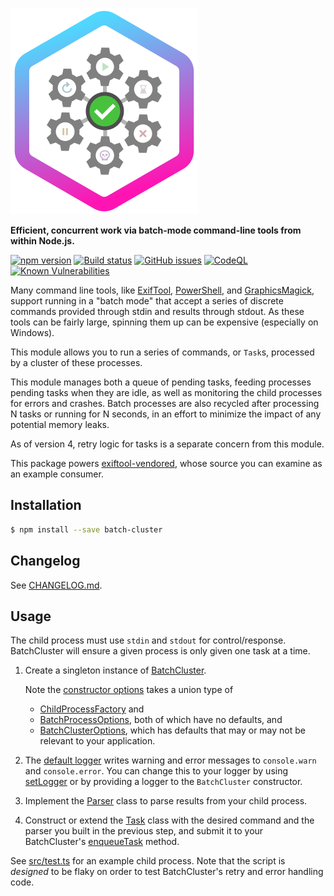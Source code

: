 ![PhotoStructure batch-cluster logo](https://raw.githubusercontent.com/photostructure/batch-cluster.js/main/doc/logo.svg)

**Efficient, concurrent work via batch-mode command-line tools from within Node.js.**

[![npm version](https://img.shields.io/npm/v/batch-cluster.svg)](https://www.npmjs.com/package/batch-cluster)
[![Build status](https://github.com/photostructure/batch-cluster.js/actions/workflows/build.yml/badge.svg?branch=main)](https://github.com/photostructure/batch-cluster.js/actions/workflows/build.yml)
[![GitHub issues](https://img.shields.io/github/issues/photostructure/batch-cluster.js.svg)](https://github.com/photostructure/batch-cluster.js/issues)
[![CodeQL](https://github.com/photostructure/batch-cluster.js/actions/workflows/codeql-analysis.yml/badge.svg)](https://github.com/photostructure/batch-cluster.js/actions/workflows/codeql-analysis.yml)
[![Known Vulnerabilities](https://snyk.io/test/github/photostructure/batch-cluster.js/badge.svg?targetFile=package.json)](https://snyk.io/test/github/photostructure/batch-cluster.js?targetFile=package.json)

Many command line tools, like
[ExifTool](https://sno.phy.queensu.ca/~phil/exiftool/),
[PowerShell](https://github.com/powershell/powershell), and
[GraphicsMagick](http://www.graphicsmagick.org/), support running in a "batch
mode" that accept a series of discrete commands provided through stdin and
results through stdout. As these tools can be fairly large, spinning them up can
be expensive (especially on Windows).

This module allows you to run a series of commands, or `Task`s, processed by a
cluster of these processes.

This module manages both a queue of pending tasks, feeding processes pending
tasks when they are idle, as well as monitoring the child processes for errors
and crashes. Batch processes are also recycled after processing N tasks or
running for N seconds, in an effort to minimize the impact of any potential
memory leaks.

As of version 4, retry logic for tasks is a separate concern from this module.

This package powers [exiftool-vendored](https://photostructure.github.io/exiftool-vendored.js/),
whose source you can examine as an example consumer.

## Installation

```bash
$ npm install --save batch-cluster
```

## Changelog

See [CHANGELOG.md](https://github.com/photostructure/batch-cluster.js/blob/main/CHANGELOG.md).

## Usage

The child process must use `stdin` and `stdout` for control/response.
BatchCluster will ensure a given process is only given one task at a time.

1.  Create a singleton instance of
    [BatchCluster](https://photostructure.github.io/batch-cluster.js/classes/BatchCluster.html).

    Note the [constructor
    options](https://photostructure.github.io/batch-cluster.js/classes/BatchCluster.html#constructor)
    takes a union type of
    - [ChildProcessFactory](https://photostructure.github.io/batch-cluster.js/interfaces/ChildProcessFactory.html)
      and
    - [BatchProcessOptions](https://photostructure.github.io/batch-cluster.js/interfaces/BatchProcessOptions.html),
      both of which have no defaults, and
    - [BatchClusterOptions](https://photostructure.github.io/batch-cluster.js/classes/BatchClusterOptions.html),
      which has defaults that may or may not be relevant to your application.

1.  The [default logger](https://photostructure.github.io/batch-cluster.js/interfaces/Logger.html)
    writes warning and error messages to `console.warn` and `console.error`. You
    can change this to your logger by using
    [setLogger](https://photostructure.github.io/batch-cluster.js/modules.html#setLogger) or by providing a logger to the `BatchCluster` constructor.

1.  Implement the [Parser](https://photostructure.github.io/batch-cluster.js/interfaces/Parser.html)
    class to parse results from your child process.

1.  Construct or extend the
    [Task](https://photostructure.github.io/batch-cluster.js/classes/Task.html)
    class with the desired command and the parser you built in the previous
    step, and submit it to your BatchCluster's
    [enqueueTask](https://photostructure.github.io/batch-cluster.js/classes/BatchCluster.html#enqueueTask)
    method.

See
[src/test.ts](https://github.com/photostructure/batch-cluster.js/blob/main/src/test.ts)
for an example child process. Note that the script is _designed_ to be flaky on
order to test BatchCluster's retry and error handling code.
